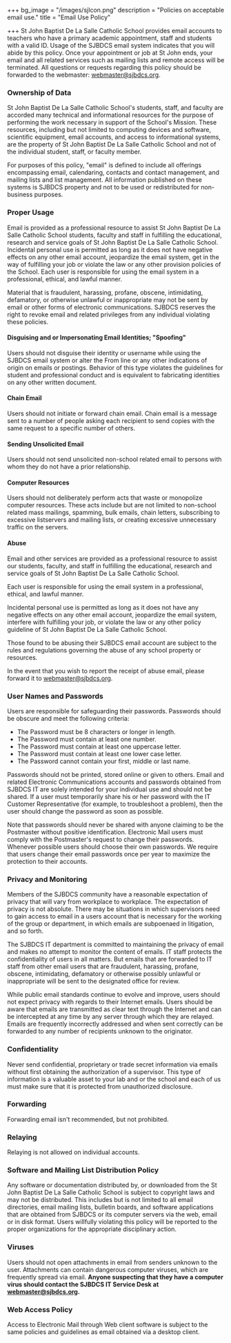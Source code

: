 +++
bg_image = "/images/sjIcon.png"
description = "Policies on acceptable email use."
title = "Email Use Policy"

+++
St John Baptist De La Salle Catholic School provides email accounts to teachers  who have a primary academic appointment, staff and students with a valid ID. Usage of the SJBDCS email system indicates that you will abide by this policy. Once your appointment or job at St John ends, your email and all related services such as mailing lists and remote access will be terminated. All questions or requests regarding this policy should be forwarded to the webmaster: [webmaster@sjbdcs.org](mailto:webmaster@sjbdcs.org).

### Ownership of Data

St John Baptist De La Salle Catholic School's students, staff, and faculty are accorded many technical and informational resources for the purpose of performing the work necessary in support of the School's Mission. These resources, including but not limited to computing devices and software, scientific equipment, email accounts, and access to informational systems, are the property of St John Baptist De La Salle Catholic School and not of the individual student, staff, or faculty member.

For purposes of this policy, "email" is defined to include all offerings encompassing email, calendaring, contacts and contact management, and mailing lists and list management. All information published on these systems is SJBDCS property and not to be used or redistributed for non-business purposes.

### Proper Usage

Email is provided as a professional resource to assist St John Baptist De La Salle Catholic School students, faculty and staff in fulfilling the educational, research and service goals of St John Baptist De La Salle Catholic School. Incidental personal use is permitted as long as it does not have negative effects on any other email account, jeopardize the email system, get in the way of fulfilling your job or violate the law or any other provision policies of the School. Each user is responsible for using the email system in a professional, ethical, and lawful manner.

Material that is fraudulent, harassing, profane, obscene, intimidating, defamatory, or otherwise unlawful or inappropriate may not be sent by email or other forms of electronic communications. SJBDCS reserves the right to revoke email and related privileges from any individual violating these policies.

#### Disguising and or Impersonating Email Identities; "Spoofing"

Users should not disguise their identity or username while using the SJBDCS email system or alter the From line or any other indications of origin on emails or postings. Behavior of this type violates the guidelines for student and professional conduct and is equivalent to fabricating identities on any other written document.

#### Chain Email

Users should not initiate or forward chain email. Chain email is a message sent to a number of people asking each recipient to send copies with the same request to a specific number of others.

#### Sending Unsolicited Email

Users should not send unsolicited non-school related email to persons with whom they do not have a prior relationship.

#### Computer Resources

Users should not deliberately perform acts that waste or monopolize computer resources. These acts include but are not limited to non-school related mass mailings, spamming, bulk emails, chain letters, subscribing to excessive listservers and mailing lists, or creating excessive unnecessary traffic on the servers.

#### Abuse

Email and other services are provided as a professional resource to assist our students, faculty, and staff in fulfilling the educational, research and service goals of St John Baptist De La Salle Catholic School.

Each user is responsible for using the email system in a professional, ethical, and lawful manner.

Incidental personal use is permitted as long as it does not have any negative effects on any other email account, jeopardize the email system, interfere with fulfilling your job, or violate the law or any other policy guideline of St John Baptist De La Salle Catholic School.

Those found to be abusing their SJBDCS email account are subject to the rules and regulations governing the abuse of any school property or resources.

In the event that you wish to report the receipt of abuse email, please forward it to [webmaster@sjbdcs.org](mailto:webmaster@sjbdcs.org).

### User Names and Passwords

Users are responsible for safeguarding their passwords. Passwords should be obscure and meet the following criteria:

* The Password must be 8 characters or longer in length.
* The Password must contain at least one number.
* The Password must contain at least one uppercase letter.
* The Password must contain at least one lower case letter.
* The Password cannot contain your first, middle or last name.

Passwords should not be printed, stored online or given to others. Email and related Electronic Communications accounts and passwords obtained from SJBDCS IT are solely intended for your individual use and should not be shared. If a user must temporarily share his or her password with the IT Customer Representative (for example, to troubleshoot a problem), then the user should change the password as soon as possible.

Note that passwords should never be shared with anyone claiming to be the Postmaster without positive identification. Electronic Mail users must comply with the Postmaster's request to change their passwords. Whenever possible users should choose their own passwords. We require that users change their email passwords once per year to maximize the protection to their accounts.

### Privacy and Monitoring

Members of the SJBDCS community have a reasonable expectation of privacy that will vary from workplace to workplace. The expectation of privacy is not absolute. There may be situations in which supervisors need to gain access to email in a users account that is necessary for the working of the group or department, in which emails are subpoenaed in litigation, and so forth.

The SJBDCS IT department is committed to maintaining the privacy of email and makes no attempt to monitor the content of emails. IT staff protects the confidentiality of users in all matters. But emails that are forwarded to IT staff from other email users that are fraudulent, harassing, profane, obscene, intimidating, defamatory or otherwise possibly unlawful or inappropriate will be sent to the designated office for review.

While public email standards continue to evolve and improve, users should not expect privacy with regards to their Internet emails. Users should be aware that emails are transmitted as clear text through the Internet and can be intercepted at any time by any server through which they are relayed. Emails are frequently incorrectly addressed and when sent correctly can be forwarded to any number of recipients unknown to the originator.

### Confidentiality

Never send confidential, proprietary or trade secret information via emails without first obtaining the authorization of a supervisor. This type of information is a valuable asset to your lab and or the school and each of us must make sure that it is protected from unauthorized disclosure.

### Forwarding

Forwarding email isn't recommended, but not prohibited.

### Relaying

Relaying is not allowed on individual accounts.

### Software and Mailing List Distribution Policy

Any software or documentation distributed by, or downloaded from the St John Baptist De La Salle Catholic School is subject to copyright laws and may not be distributed. This includes but is not limited to all email directories, email mailing lists, bulletin boards, and software applications that are obtained from SJBDCS or its computer servers via the web, email or in disk format. Users willfully violating this policy will be reported to the proper organizations for the appropriate disciplinary action.

### Viruses

Users should not open attachments in email from senders unknown to the user. Attachments can contain dangerous computer viruses, which are frequently spread via email. **Anyone suspecting that they have a computer virus should contact the SJBDCS IT Service Desk at webmaster@sjbdcs.org.**

### Web Access Policy

Access to Electronic Mail through Web client software is subject to the same policies and guidelines as email obtained via a desktop client.